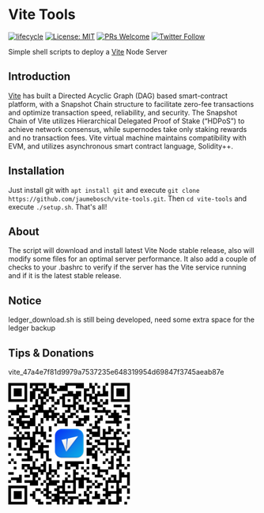 
# Vite Tools
<!-- badges: start -->
[![lifecycle](https://img.shields.io/badge/lifecycle-stable-brightgreen.svg)](https://www.tidyverse.org/lifecycle/#stable)
[![License: MIT](https://img.shields.io/badge/License-MIT-blue.svg)](https://opensource.org/licenses/MIT)
[![PRs Welcome](https://img.shields.io/badge/PRs-welcome-brightgreen.svg?style=flat-square)](http://makeapullrequest.com)
[![Twitter Follow](https://img.shields.io/twitter/follow/jaumebosch.svg?style=social)](https://twitter.com/jaumebosch)
<!-- badges: end -->
Simple shell scripts to deploy a [Vite](https://www.vite.org/) Node Server

## Introduction
[Vite](https://vite.org) has built a Directed Acyclic Graph (DAG) based smart-contract platform, with a Snapshot Chain structure to facilitate zero-fee transactions and optimize transaction speed, reliability, and security. The Snapshot Chain of Vite utilizes Hierarchical Delegated Proof of Stake (“HDPoS”) to achieve network consensus, while supernodes take only staking rewards and no transaction fees. Vite virtual machine maintains compatibility with EVM, and utilizes asynchronous smart contract language, Solidity++.

## Installation
Just install git with `apt install git` and execute `git clone https://github.com/jaumebosch/vite-tools.git`. Then `cd vite-tools` and execute `./setup.sh`. 
That's all!

## About
The script will download and install latest Vite Node stable release, also will modify some files for an optimal server performance. It also add a couple of checks to your .bashrc to verify if the server has the Vite service running and if it is the latest stable release.

## Notice
ledger_download.sh is still being developed, need some extra space for the ledger backup

## Tips & Donations
vite_47a4e7f81d9979a7537235e648319954d69847f3745aeab87e

![Vite QR](qr_vite.png)

